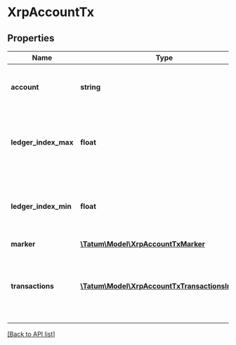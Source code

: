 # XrpAccountTx

## Properties

Name | Type | Description | Notes
------------ | ------------- | ------------- | -------------
**account** | **string** | Unique Address identifying the related account. | [optional]
**ledger_index_max** | **float** | The ledger index of the earliest ledger actually searched for transactions. | [optional]
**ledger_index_min** | **float** | The ledger index of the most recent ledger actually searched for transactions. | [optional]
**marker** | [**\Tatum\Model\XrpAccountTxMarker**](XrpAccountTxMarker.md) |  | [optional]
**transactions** | [**\Tatum\Model\XrpAccountTxTransactionsInner[]**](XrpAccountTxTransactionsInner.md) | Array of transactions matching the request&#39;s criteria, as explained below. | [optional]

[[Back to API list]](../../README.md#api-endpoints)
